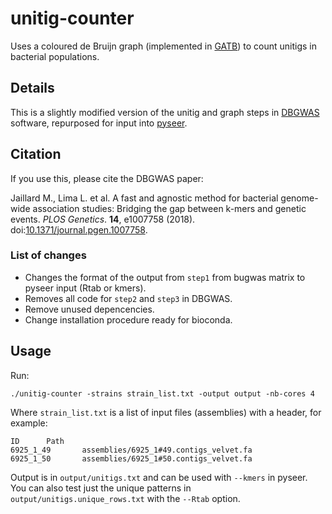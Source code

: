 # unitig-counter
Uses a coloured de Bruijn graph (implemented in [GATB](https://github.com/GATB/gatb-core)) to count unitigs in bacterial populations.

## Details
This is a slightly modified version of the unitig and graph steps in [DBGWAS](https://gitlab.com/leoisl/dbgwas/) software, repurposed for input into [pyseer](https://pyseer.readthedocs.io/en/master/).

## Citation
If you use this, please cite the DBGWAS paper:

Jaillard M., Lima L. et al. A fast and agnostic method for bacterial genome-wide association studies: Bridging the gap between k-mers and genetic events. *PLOS Genetics*. **14**, e1007758 (2018). doi:[10.1371/journal.pgen.1007758](https://doi.org/10.1371/journal.pgen.1007758).

### List of changes

* Changes the format of the output from `step1` from bugwas matrix to pyseer input (Rtab or kmers).
* Removes all code for `step2` and `step3` in DBGWAS.
* Remove unused depencencies.
* Change installation procedure ready for bioconda.

## Usage
Run:
```
./unitig-counter -strains strain_list.txt -output output -nb-cores 4
```

Where `strain_list.txt` is a list of input files (assemblies) with a header, for example:
```
ID      Path
6925_1_49       assemblies/6925_1#49.contigs_velvet.fa
6925_1_50       assemblies/6925_1#50.contigs_velvet.fa
```

Output is in `output/unitigs.txt` and can be used with `--kmers` in pyseer. You can also test just the
unique patterns in `output/unitigs.unique_rows.txt` with the `--Rtab` option.